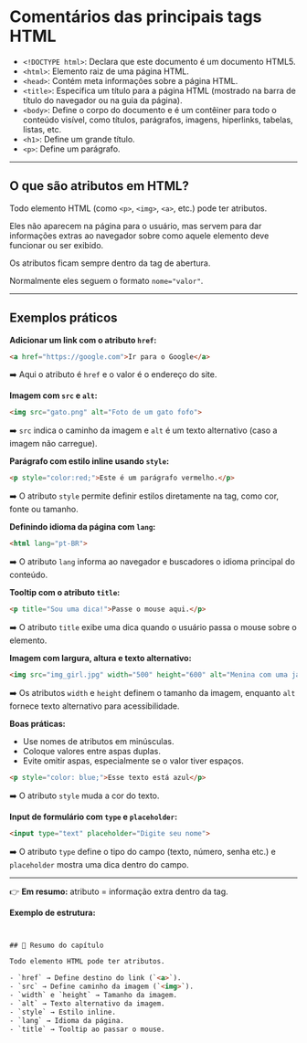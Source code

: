 # Comentários das principais tags HTML

- `<!DOCTYPE html>`: Declara que este documento é um documento HTML5.
- `<html>`: Elemento raiz de uma página HTML.
- `<head>`: Contém meta informações sobre a página HTML.
- `<title>`: Especifica um título para a página HTML (mostrado na barra de título do navegador ou na guia da página).
- `<body>`: Define o corpo do documento e é um contêiner para todo o conteúdo visível, como títulos, parágrafos, imagens, hiperlinks, tabelas, listas, etc.
- `<h1>`: Define um grande título.
- `<p>`: Define um parágrafo.

---

## O que são atributos em HTML?

Todo elemento HTML (como `<p>`, `<img>`, `<a>`, etc.) pode ter atributos.

Eles não aparecem na página para o usuário, mas servem para dar informações extras ao navegador sobre como aquele elemento deve funcionar ou ser exibido.

Os atributos ficam sempre dentro da tag de abertura.

Normalmente eles seguem o formato `nome="valor"`.

---

## Exemplos práticos

**Adicionar um link com o atributo `href`:**

```html
<a href="https://google.com">Ir para o Google</a>
```
➡️ Aqui o atributo é `href` e o valor é o endereço do site.

**Imagem com `src` e `alt`:**

```html
<img src="gato.png" alt="Foto de um gato fofo">
```
➡️ `src` indica o caminho da imagem e `alt` é um texto alternativo (caso a imagem não carregue).

**Parágrafo com estilo inline usando `style`:**

```html
<p style="color:red;">Este é um parágrafo vermelho.</p>
```
➡️ O atributo `style` permite definir estilos diretamente na tag, como cor, fonte ou tamanho.

**Definindo idioma da página com `lang`:**

```html
<html lang="pt-BR">
```
➡️ O atributo `lang` informa ao navegador e buscadores o idioma principal do conteúdo.

**Tooltip com o atributo `title`:**

```html
<p title="Sou uma dica!">Passe o mouse aqui.</p>
```
➡️ O atributo `title` exibe uma dica quando o usuário passa o mouse sobre o elemento.

**Imagem com largura, altura e texto alternativo:**

```html
<img src="img_girl.jpg" width="500" height="600" alt="Menina com uma jaqueta">
```
➡️ Os atributos `width` e `height` definem o tamanho da imagem, enquanto `alt` fornece texto alternativo para acessibilidade.


**Boas práticas:**
- Use nomes de atributos em minúsculas.
- Coloque valores entre aspas duplas.
- Evite omitir aspas, especialmente se o valor tiver espaços.


```html
<p style="color: blue;">Esse texto está azul</p>
```
➡️ O atributo `style` muda a cor do texto.

**Input de formulário com `type` e `placeholder`:**

```html
<input type="text" placeholder="Digite seu nome">
```
➡️ O atributo `type` define o tipo do campo (texto, número, senha etc.) e `placeholder` mostra uma dica dentro do campo.

---

👉 **Em resumo:** atributo = informação extra dentro da tag.

**Exemplo de estrutura:**

```html


## 📖 Resumo do capítulo

Todo elemento HTML pode ter atributos.

- `href` → Define destino do link (`<a>`).
- `src` → Define caminho da imagem (`<img>`).
- `width` e `height` → Tamanho da imagem.
- `alt` → Texto alternativo da imagem.
- `style` → Estilo inline.
- `lang` → Idioma da página.
- `title` → Tooltip ao passar o mouse.
```